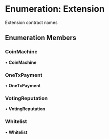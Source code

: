# Enumeration: Extension

Extension contract names

## Enumeration Members

### CoinMachine

• **CoinMachine**

### OneTxPayment

• **OneTxPayment**

### VotingReputation

• **VotingReputation**

### Whitelist

• **Whitelist**
